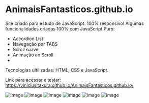 # AnimaisFantasticos.github.io
Site criado para estudo de JavaScript. 100% responsivo!
Algumas funcionalidades criadas 100% com JavaScript Puro:
- Accordion List
- Navegação por TABS
- Scroll suave
- Animação ao Scroll
- 
Tecnologias ultilizadas: HTML, CSS e JavaScript.

Link para acessar e testar:
https://viniciusitakura.github.io/AnimaisFantasticos.github.io/

![image](https://github.com/ViniciusItakura/AnimaisFantasticos.github.io/assets/76711375/cdb2d9e9-5e60-44c4-8872-428baca3d8fd)
![image](https://github.com/ViniciusItakura/AnimaisFantasticos.github.io/assets/76711375/e9599136-702c-46d6-95f2-83c4852cead4)
![image](https://github.com/ViniciusItakura/AnimaisFantasticos.github.io/assets/76711375/0559c55a-e7cf-4174-8dc1-b380a72bcaeb)
![image](https://github.com/ViniciusItakura/AnimaisFantasticos.github.io/assets/76711375/0acbd952-a9e5-4ae6-995c-fc1bcd467dda)
![image](https://github.com/ViniciusItakura/AnimaisFantasticos.github.io/assets/76711375/a9eada02-4cb6-416c-bfff-39cfa2fe16ef)
![image](https://github.com/ViniciusItakura/AnimaisFantasticos.github.io/assets/76711375/70dfb637-b274-44d5-85ad-ad3b41b88eed)
